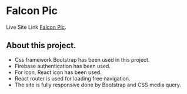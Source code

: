 # Falcon Pic

Live Site Link [Falcon Pic](https://photography-web-app-58ab5.web.app/).

## About this project.

- Css framework Bootstrap has been used in this project.
- Firebase authentication has been used.
- For icon, React icon has been used.
- React router is used for loading free navigation.
- The site is fully responsive done by Bootstrap and CSS media query.